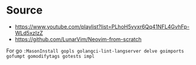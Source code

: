# Source 
 - https://www.youtube.com/playlist?list=PLhoH5vyxr6Qq41NFL4GvhFp-WLd5xzIzZ
 - https://github.com/LunarVim/Neovim-from-scratch

 For go
 `:MasonInstall gopls golangci-lint-langserver delve goimports gofumpt gomodifytags gotests impl`
